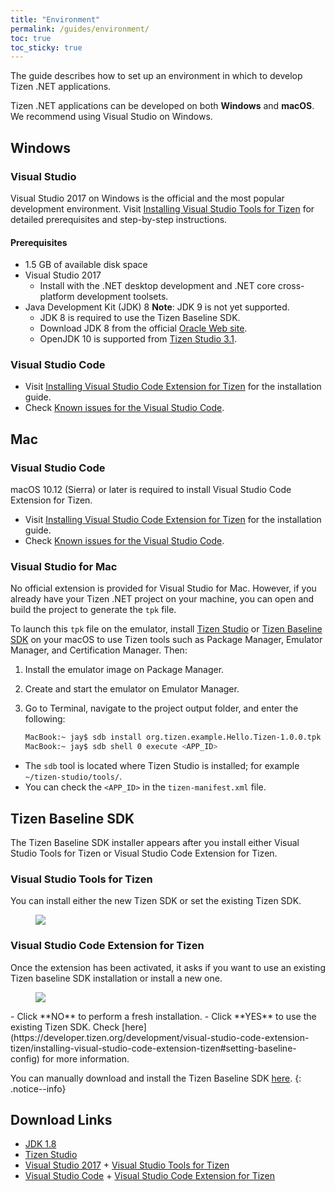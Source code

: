 ```yaml
---
title: "Environment"
permalink: /guides/environment/
toc: true
toc_sticky: true
---
```


The guide describes how to set up an environment in which to develop Tizen .NET applications.

Tizen .NET applications can be developed on both **Windows** and **macOS**. We recommend using Visual Studio on Windows.

## Windows
### Visual Studio
Visual Studio 2017 on Windows is the official and the most popular development environment. Visit [Installing Visual Studio Tools for Tizen](https://developer.tizen.org/development/visual-studio-tools-tizen/installing-visual-studio-tools-tizen) for detailed prerequisites and step-by-step instructions.

#### Prerequisites
- 1.5 GB of available disk space
- Visual Studio 2017
  - Install with the .NET desktop development and .NET core cross-platform development toolsets.
- Java Development Kit (JDK) 8
     **Note**: JDK 9 is not yet supported.
  - JDK 8 is required to use the Tizen Baseline SDK.
  - Download JDK 8 from the official [Oracle Web site](https://www.oracle.com/technetwork/java/javase/downloads/index.html).
  - OpenJDK 10 is supported from [Tizen Studio 3.1](https://developer.tizen.org/development/tizen-studio/download/release-notes).


### Visual Studio Code
- Visit [Installing Visual Studio Code Extension for Tizen](https://developer.tizen.org/development/visual-studio-code-extension-tizen/installing-visual-studio-code-extension-tizen) for the installation guide.
- Check [Known issues for the Visual Studio Code]({{site.url}}{{site.baseurl}}/issues/wearable/tools-vscode/).

## Mac
### Visual Studio Code
macOS 10.12 (Sierra) or later is required to install Visual Studio Code Extension for Tizen.
- Visit [Installing Visual Studio Code Extension for Tizen](https://developer.tizen.org/development/visual-studio-code-extension-tizen/installing-visual-studio-code-extension-tizen) for the installation guide.
- Check [Known issues for the Visual Studio Code]({{site.url}}{{site.baseurl}}/issues/wearable/tools-vscode/).

### Visual Studio for Mac
No official extension is provided for Visual Studio for Mac. However, if you already have your Tizen .NET project on your machine, you can open and build the project to generate the `tpk` file.

To launch this `tpk` file on the emulator, install [Tizen Studio](https://developer.tizen.org/development/tizen-studio/download) or [Tizen Baseline SDK]({{site.url}}{{site.baseurl}}/guides/environment#tizen-baseline-sdk) on your macOS to use Tizen tools such as Package Manager, Emulator Manager, and Certification Manager.
Then:
1. Install the emulator image on Package Manager.
1. Create and start the emulator on Emulator Manager.
1. Go to Terminal, navigate to the project output folder, and enter the following:

    ```sh
    MacBook:~ jay$ sdb install org.tizen.example.Hello.Tizen-1.0.0.tpk
    MacBook:~ jay$ sdb shell 0 execute <APP_ID>
    ```
  - The `sdb` tool is located where Tizen Studio is installed; for example `~/tizen-studio/tools/`.
  - You can check the `<APP_ID>` in the `tizen-manifest.xml` file.


## Tizen Baseline SDK
The Tizen Baseline SDK installer appears after you install either Visual Studio Tools for Tizen or Visual Studio Code Extension for Tizen.

### Visual Studio Tools for Tizen
You can install either the new Tizen SDK or set the existing Tizen SDK.
<figure>
    <img src="{{site.url}}{{site.baseurl}}/assets/images/guides/install_tizensdk_vs.png">
</figure>


### Visual Studio Code Extension for Tizen
Once the extension has been activated, it asks if you want to use an existing Tizen baseline SDK installation or install a new one.
<figure><img src="{{site.url}}{{site.baseurl}}/assets/images/guides/install_tizensdk_code.png">
</figure>
- Click **NO** to perform a fresh installation.
- Click **YES** to use the existing Tizen SDK.
Check [here](https://developer.tizen.org/development/visual-studio-code-extension-tizen/installing-visual-studio-code-extension-tizen#setting-baseline-config) for more information.

You can manually download and install the Tizen Baseline SDK [here](http://download.tizen.org/sdk/Installer/Latest).
{: .notice--info}


## Download Links

 + [JDK 1.8](https://www.oracle.com/technetwork/java/javase/downloads/jdk8-downloads-2133151.html)
 + [Tizen Studio](https://developer.tizen.org/development/tizen-studio/download)
 + [Visual Studio 2017](https://visualstudio.microsoft.com/downloads/)   +   [Visual Studio Tools for Tizen](https://developer.tizen.org/development/visual-studio-tools-tizen/installing-visual-studio-tools-tizen#install)
 + [Visual Studio Code](https://code.visualstudio.com/download)  +   [Visual Studio Code Extension for Tizen](https://developer.tizen.org/development/visual-studio-code-extension-tizen/installing-visual-studio-code-extension-tizen)
